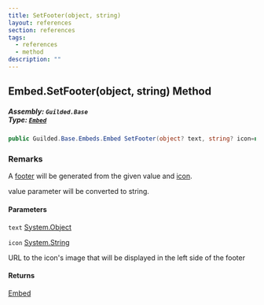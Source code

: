 ```yaml
---
title: SetFooter(object, string)
layout: references
section: references
tags:
  - references
  - method
description: ""
---
```


## Embed.SetFooter(object, string) Method
##### **Assembly:** `Guilded.Base`<br/>**Type:** [`Embed`](Embed 'Guilded.Base.Embeds.Embed')

```csharp
public Guilded.Base.Embeds.Embed SetFooter(object? text, string? icon=null);
```

### Remarks
  
A [footer](EmbedFooter 'Guilded.Base.Embeds.EmbedFooter') will be generated from the given value and [icon](Embed.SetFooter(object,string)#Guilded.Base.Embeds.Embed.SetFooter(object,string).icon 'Guilded.Base.Embeds.Embed.SetFooter(object, string).icon').  
  
value parameter will be converted to string.
#### Parameters

<a name='Guilded.Base.Embeds.Embed.SetFooter(object,string).text'></a>

`text` [System.Object](https://docs.microsoft.com/en-us/dotnet/api/System.Object 'System.Object')

<a name='Guilded.Base.Embeds.Embed.SetFooter(object,string).icon'></a>

`icon` [System.String](https://docs.microsoft.com/en-us/dotnet/api/System.String 'System.String')

URL to the icon's image that will be displayed in the left side of the footer

#### Returns
[Embed](Embed 'Guilded.Base.Embeds.Embed')